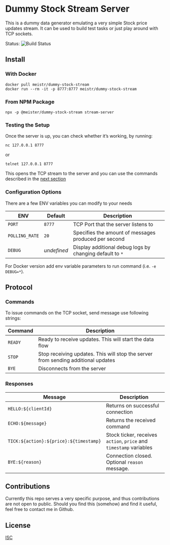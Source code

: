 # Dummy Stock Stream Server

This is a dummy data generator emulating a very simple Stock price updates stream. It can be used to build test tasks or just play around with TCP sockets.

Status:
![Build Status](https://github.com/meister/dummy-stock-stream/actions/workflows/node.js.yml/badge.svg)

## Install

### With Docker

```
docker pull meistr/dummy-stock-stream
docker run --rm -it -p 8777:8777 meistr/dummy-stock-stream
```

### From NPM Package

```
npx -p @meister/dummy-stock-stream stream-server
```

### Testing the Setup

Once the server is up, you can check whether it’s working, by running:
```
nc 127.0.0.1 8777
```
or
```
telnet 127.0.0.1 8777
```

This opens the TCP stream to the server and you can use the commands described in the [next section](#protocol)

### Configuration Options

There are a few ENV variables you can modify to your needs

ENV | Default | Description
--- | --- | ---
`PORT` | `8777` | TCP Port that the server listens to
`POLLING_RATE` | `20` | Specifies the amount of messages produced per second
`DEBUG` | _undefined_ | Display additional debug logs by changing default to `*`

For Docker version add env variable parameters to run command (i.e. `-e DEBUG=*`).

## Protocol

### Commands

To issue commands on the TCP socket, send message use following strings:

Command | Description
---     | ---
`READY` | Ready to receive updates. This will start the data flow
`STOP`  | Stop receiving updates. This will stop the server from sending additional updates
`BYE`   | Disconnects from the server

### Responses

Message | Description
---     | ---
`HELLO:${clientId}` | Returns on successful connection
`ECHO:${message}`   | Returns the received command
`TICK:${action}:${price}:${timestamp}` | Stock ticker, receives `action`, `price` and `timestamp` variables
`BYE:${reason}`     | Connection closed. Optional `reason` message.

## Contributions

Currently this repo serves a very specific purpose, and thus contributions are not open to public. Should you find this (somehow) and find it useful, feel free to contact me in Github.

## License

[ISC](../blob/master/LICENSE)
